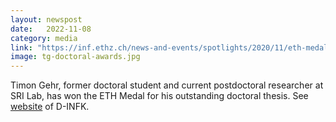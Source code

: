 ```yaml
---
layout: newspost
date:   2022-11-08
category: media
link: "https://inf.ethz.ch/news-and-events/spotlights/2020/11/eth-medal-doctoral-thesis.html/"
image: tg-doctoral-awards.jpg
---
```



[]() Timon Gehr, former doctoral student and current postdoctoral researcher at SRI Lab, has won the ETH Medal for his outstanding doctoral thesis. See [website](https://inf.ethz.ch/news-and-events/spotlights/infk-news-channel/2022/11/eth-medals-doctorate.html) of D-INFK.
